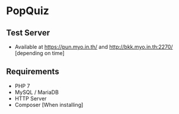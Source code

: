 # PopQuiz

## Test Server

* Available at <https://pun.myo.in.th/> and <http://bkk.myo.in.th:2270/> [depending on time]

## Requirements

* PHP 7
* MySQL / MariaDB
* HTTP Server
* Composer [When installing]
